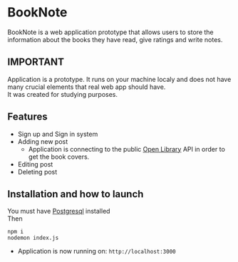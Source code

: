 # BookNote
BookNote is a web application prototype that allows users to store the information about the books they have read, give ratings and write notes.
## IMPORTANT
Application is a prototype. It runs on your machine localy and does not have many crucial elements that real web app should have. <br>
It was created for studying purposes.
## Features
* Sign up and Sign in system
* Adding new post
  * Application is connecting to the public [Open Library](https://openlibrary.org/) API in order to get the book covers.
* Editing post
* Deleting post

## Installation and how to launch
You must have [Postgresql](https://www.postgresql.org/) installed
<br>Then 
```
npm i
nodemon index.js
```
* Application is now running on: `http://localhost:3000`
